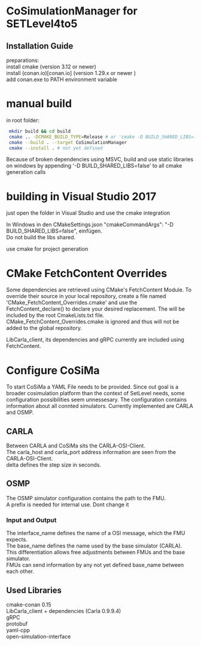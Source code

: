 # CoSimulationManager for SETLevel4to5

## Installation Guide

preparations:\
install cmake (version 3.12 or newer)\
install (conan.io)[conan.io] (version 1.29.x or newer )\
add conan.exe to PATH environment variable
<!--check out submodules (git submodule update --init --recursive) to get FMI4cpp or use GIT_SUBMODULE CMake option to do so automatically during build
	- FMI4cpp is not available as conan package (might change in the future?)
	- its dependencies are installed using conan, invoked from cmake when building CoSimulationManagerLib-->

# manual build
in root folder:
```sh
 mkdir build && cd build
 cmake .. -DCMAKE_BUILD_TYPE=Release # or 'cmake -D BUILD_SHARED_LIBS=false ..' on windows, see below
 cmake --build . --target CoSimulationManager 
 cmake --install . # not yet defined
```

 Because of broken dependencies using MSVC, build and use static libraries on windows by appending '-D BUILD_SHARED_LIBS=false' to all cmake generation calls

# building in Visual Studio 2017
just open the folder in Visual Studio and use the cmake integration

In Windows in den CMakeSettings.json "cmakeCommandArgs": "-D BUILD_SHARED_LIBS=false", einfügen.\
Do not build the libs shared.

use cmake for project generation

# CMake FetchContent Overrides
Some dependencies are retrieved using CMake's FetchContent Module. To override their source in your local repository, create a file named 'CMake_FetchContent_Overrides.cmake' and use the FetchContent_declare() to declare your desired replacement. The will be included by the root CmakeLists.txt file. CMake_FetchContent_Overrides.cmake is ignored and thus will not be added to the global repository. 

LibCarla_client, its dependencies and gRPC currently are included using FetchContent.

# Configure CoSiMa
To start CoSiMa a YAML File needs to be provided. Since out goal is a broader cosimulation platform than the context of SetLevel needs, some configuration possibilities seem unnessesary.
The configuration contains information about all connted simulators.
Currently implemented are CARLA and OSMP.

## CARLA
Between CARLA and CoSiMa sits the CARLA-OSI-Client.\
The carla_host and carla_port address information are seen from the CARLA-OSI-Client.\
delta defines the step size in seconds.

## OSMP
The OSMP simulator configuration contains the path to the FMU.\
A prefix is needed for internal use. Dont change it

### Input and Output
The interface_name defines the name of a OSI message, which the FMU expects.\
The base_name defines the name used by the base simulator (CARLA).\
This differentiation allows free adjustments between FMUs and the base simulator.\
FMUs can send information by any not yet defined base_name between each other.

## Used Libraries

cmake-conan 0.15\
LibCarla_client + dependencies (Carla 0.9.9.4)\
gRPC\
protobuf\
yaml-cpp\
open-simulation-interface
